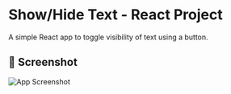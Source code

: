 # Show/Hide Text - React Project

A simple React app to toggle visibility of text using a button.

## 📸 Screenshot

![App Screenshot](assests/screenshot.png)

